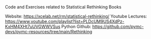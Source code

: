 Code and Exercises related to Statistical Rethinking Books

Website: https://xcelab.net/rm/statistical-rethinking/
Youtube Lectures: https://www.youtube.com/playlist?list=PLDcUM9US4XdPz-KxHM4XHt7uUVGWWVSus
Python Github: https://github.com/pymc-devs/pymc-resources/tree/main/Rethinking

